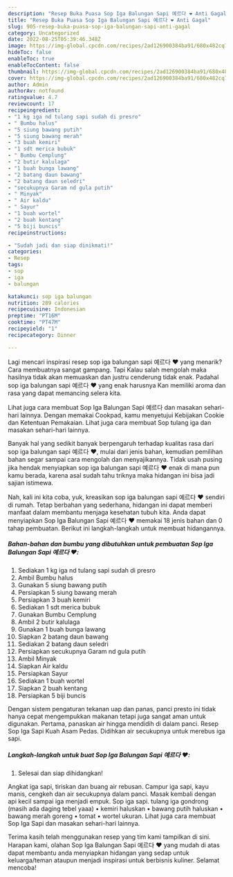 ```yaml
---
description: "Resep Buka Puasa Sop Iga Balungan Sapi 예르다 ❤ Anti Gagal"
title: "Resep Buka Puasa Sop Iga Balungan Sapi 예르다 ❤ Anti Gagal"
slug: 905-resep-buka-puasa-sop-iga-balungan-sapi-anti-gagal
category: Uncategorized
date: 2022-08-25T05:39:46.348Z
image: https://img-global.cpcdn.com/recipes/2ad126900384ba91/680x482cq70/sop-iga-balungan-sapi-예르다-foto-resep-utama.jpg
hideToc: false
enableToc: true
enableTocContent: false
thumbnail: https://img-global.cpcdn.com/recipes/2ad126900384ba91/680x482cq70/sop-iga-balungan-sapi-예르다-foto-resep-utama.jpg
cover: https://img-global.cpcdn.com/recipes/2ad126900384ba91/680x482cq70/sop-iga-balungan-sapi-예르다-foto-resep-utama.jpg
author: Admin
authorAv: notfound
ratingvalue: 4.7
reviewcount: 17
recipeingredient:
- "1 kg iga nd tulang sapi sudah di presro"
- " Bumbu halus"
- "5 siung bawang putih"
- "5 siung bawang merah"
- "3 buah kemiri"
- "1 sdt merica bubuk"
- " Bumbu Cemplung"
- "2 butir kalulaga"
- "1 buah bunga lawang"
- "2 batang daun bawang"
- "2 batang daun seledri"
- "secukupnya Garam nd gula putih"
- " Minyak"
- " Air kaldu"
- " Sayur"
- "1 buah wortel"
- "2 buah kentang"
- "5 biji buncis"
recipeinstructions:

- "Sudah jadi dan siap dinikmati!"
categories:
- Resep
tags:
- sop
- iga
- balungan

katakunci: sop iga balungan 
nutrition: 289 calories
recipecuisine: Indonesian
preptime: "PT16M"
cooktime: "PT47M"
recipeyield: "1"
recipecategory: Dinner

---
```



Lagi mencari inspirasi resep sop iga balungan sapi 예르다 ❤ yang menarik? Cara membuatnya sangat gampang. Tapi Kalau salah mengolah maka hasilnya tidak akan memuaskan dan justru cenderung tidak enak. Padahal sop iga balungan sapi 예르다 ❤ yang enak harusnya Kan memiliki aroma dan rasa yang dapat memancing selera kita.


Lihat juga cara membuat Sop Iga Balungan Sapi 예르다 dan masakan sehari-hari lainnya. Dengan memakai Cookpad, kamu menyetujui Kebijakan Cookie dan Ketentuan Pemakaian. Lihat juga cara membuat Sop tulang iga dan masakan sehari-hari lainnya.

Banyak hal yang sedikit banyak berpengaruh terhadap kualitas rasa dari sop iga balungan sapi 예르다 ❤, mulai dari jenis bahan, kemudian pemilihan bahan segar sampai cara mengolah dan menyajikannya. Tidak usah pusing jika hendak menyiapkan sop iga balungan sapi 예르다 ❤ enak di mana pun kamu berada, karena asal sudah tahu triknya maka hidangan ini bisa jadi sajian istimewa.


Nah, kali ini kita coba, yuk, kreasikan sop iga balungan sapi 예르다 ❤ sendiri di rumah. Tetap berbahan yang sederhana, hidangan ini dapat memberi manfaat dalam membantu menjaga kesehatan tubuh kita. Anda dapat menyiapkan Sop Iga Balungan Sapi 예르다 ❤ memakai 18 jenis bahan dan 0 tahap pembuatan. Berikut ini langkah-langkah untuk membuat hidangannya.

<!--inarticleads1-->

##### Bahan-bahan dan bumbu yang dibutuhkan untuk pembuatan Sop Iga Balungan Sapi 예르다 ❤:

1. Sediakan 1 kg iga nd tulang sapi sudah di presro
1. Ambil  Bumbu halus
1. Gunakan 5 siung bawang putih
1. Persiapkan 5 siung bawang merah
1. Persiapkan 3 buah kemiri
1. Sediakan 1 sdt merica bubuk
1. Gunakan  Bumbu Cemplung
1. Ambil 2 butir kalulaga
1. Gunakan 1 buah bunga lawang
1. Siapkan 2 batang daun bawang
1. Sediakan 2 batang daun seledri
1. Persiapkan secukupnya Garam nd gula putih
1. Ambil  Minyak
1. Siapkan  Air kaldu
1. Persiapkan  Sayur
1. Sediakan 1 buah wortel
1. Siapkan 2 buah kentang
1. Persiapkan 5 biji buncis


Dengan sistem pengaturan tekanan uap dan panas, panci presto ini tidak hanya cepat mengempukkan makanan tetapi juga sangat aman untuk digunakan. Pertama, panaskan air hingga mendidih di dalam panci. Resep Sop Iga Sapi Kuah Asam Pedas. Didihkan air secukupnya untuk merebus iga sapi. 

<!--inarticleads2-->

##### Langkah-langkah untuk buat Sop Iga Balungan Sapi 예르다 ❤:


1. Selesai dan siap dihidangkan!

Angkat iga sapi, tiriskan dan buang air rebusan. Campur iga sapi, kayu manis, cengkeh dan air secukupnya dalam panci. Masak kembali dengan api kecil sampai iga menjadi empuk. Sop iga sapi. tulang iga gondrong (masih ada daging tebel yaaa) • kemiri haluskan • bawang putih haluskan • bawang merah goreng • tomat • wortel ukuran. Lihat juga cara membuat Sop Iga Sapi dan masakan sehari-hari lainnya. 

Terima kasih telah menggunakan resep yang tim kami tampilkan di sini. Harapan kami, olahan Sop Iga Balungan Sapi 예르다 ❤ yang mudah di atas dapat membantu anda menyiapkan hidangan yang sedap untuk keluarga/teman ataupun menjadi inspirasi untuk berbisnis kuliner. Selamat mencoba!
